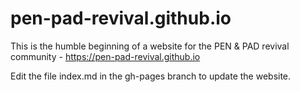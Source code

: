 # pen-pad-revival.github.io

This is the humble beginning of a website for the PEN &amp; PAD revival community - https://pen-pad-revival.github.io

Edit the file index.md in the gh-pages branch to update the website.

